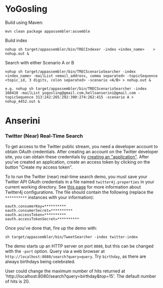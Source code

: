 YoGosling
========

Build using Maven:

```
mvn clean package appassembler:assemble
```

Build index 

```
nohup sh target/appassembler/bin/TRECIndexer -index <index_name>    > nohup.out &

```

Search with either Scenario A or B

```
nohup sh target/appassembler/bin/TRECScenarioSearcher -index <index_name> -mailList <email_address, comma separated> -topicSequence <topic_id, 3 digits, colon separated> -scenario <A/B> > nohup.out &

e.g. nohup sh target/appassembler/bin/TRECScenarioSearcher -index 160418 -mailList yogosling@gmail.com,helloanserini@gmail.com -topicSequence 313:242:265:292:390:274:262:415 -scenario A > nohup_4452.out &

```

Anserini
========

### Twitter (Near) Real-Time Search

To get access to the Twitter public stream, you need a developer account to obtain OAuth credentials. After creating an account on the Twitter developer site, you can obtain these credentials by [creating an "application"](https://dev.twitter.com/apps/new). After you've created an application, create an access token by clicking on the button "Create my access token".

To to run the Twitter (near) real-time search demo, you must save your Twitter API OAuth credentials in a file named `twitter4j.properties` in your current working directory. See [this page](http://twitter4j.org/en/configuration.html) for more information about Twitter4j configurations. The file should contain the following (replace the `**********` instances with your information):

```
oauth.consumerKey=**********
oauth.consumerSecret=**********
oauth.accessToken=**********
oauth.accessTokenSecret=**********
```

Once you've done that, fire up the demo with:

```
sh target/appassembler/bin/TweetSearcher -index twitter-index
```

The demo starts up an HTTP server on port `8080`, but this can be changed with the `-port` option. Query via a web browser at `http://localhost:8080/search?query=query`. Try `birthday`, as there are always birthdays being celebrated. 

User could change the maximum number of hits returned at 'http://localhost:8080/search?query=birthday&top=15'. The default number of hits is 20. 

